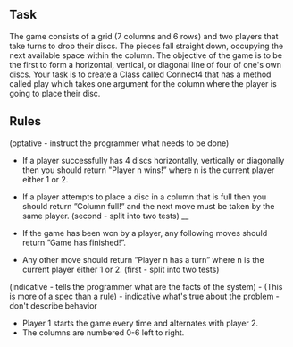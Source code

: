## Task
The game consists of a grid (7 columns and 6 rows) and two players that take turns to drop their discs. 
The pieces fall straight down, occupying the next available space within the column. 
The objective of the game is to be the first to form a horizontal, vertical, or diagonal line of four of one's own discs. 
Your task is to create a Class called Connect4 that has a method called play which takes one argument for the column where the player is going to place their disc. 

## Rules
(optative - instruct the programmer what needs to be done)
* If a player successfully has 4 discs horizontally, vertically or diagonally then you should return "Player n wins!” where n is the current player either 1 or 2.

* If a player attempts to place a disc in a column that is full then you should return ”Column full!” and the next move must be taken by the same player. (second - split into two tests)
__
* If the game has been won by a player, any following moves should return ”Game has finished!”. 

* Any other move should return ”Player n has a turn” where n is the current player either 1 or 2. (first - split into two tests)

(indicative - tells the programmer what are the facts of the system) -  (This is more of a spec than a rule) - indicative what's true about the problem - don't describe behavior
* Player 1 starts the game every time and alternates with player 2.
* The columns are numbered 0-6 left to right.